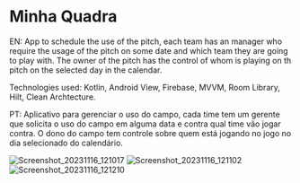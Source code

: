 # Minha Quadra
EN: App to schedule the use of the pitch, each team has an manager who require the usage of the pitch on some date and which team they are going to play with. The owner of the pitch has the control of whom is playing on th pitch on the selected day in the calendar. 

Technologies used: Kotlin, Android View, Firebase, MVVM, Room Library, Hilt, Clean Archtecture.

PT: Aplicativo para gerenciar o uso do campo, cada time tem um gerente que solicita o uso do campo em alguma data e contra qual time vão jogar contra. O dono do campo tem controle sobre quem está jogando no jogo no dia selecionado do calendário.





![Screenshot_20231116_121017](https://github.com/bnnascimento94/minhaQuadra/assets/52131190/58927d53-9dcf-41b4-ad41-616d3453fc47)
![Screenshot_20231116_121102](https://github.com/bnnascimento94/minhaQuadra/assets/52131190/976358c0-f90a-4f4d-8888-51a612f9d315)
![Screenshot_20231116_121210](https://github.com/bnnascimento94/minhaQuadra/assets/52131190/1b132efc-55ad-408c-954a-4e7448fd8aa1)
